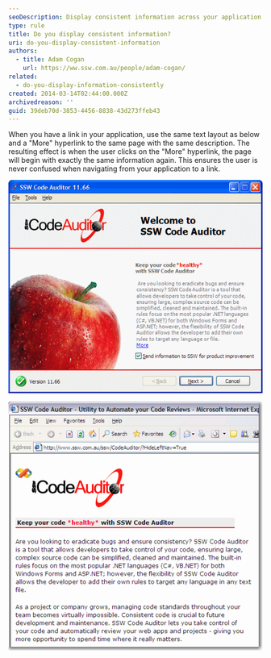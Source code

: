 ```yaml
---
seoDescription: Display consistent information across your application and linked pages to ensure a seamless user experience.
type: rule
title: Do you display consistent information?
uri: do-you-display-consistent-information
authors:
  - title: Adam Cogan
    url: https://ww.ssw.com.au/people/adam-cogan/
related:
  - do-you-display-information-consistently
created: 2014-03-14T02:44:00.000Z
archivedreason: ''
guid: 39deb70d-3853-4456-8838-43d273ffeb43
---
```


When you have a link in your application, use the same text layout as below and a "More" hyperlink to the same page with the same description. The resulting effect is when the user clicks on the "More" hyperlink, the page will begin with exactly the same information again. This ensures the user is never confused when navigating from your application to a link.

<!--endintro-->

![](codeauditorwelcomescreen.gif)

![Figure: See how the text in the application is reflected in the link](codeauditorweb.png)
